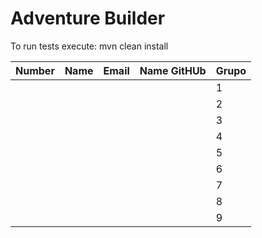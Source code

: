 # Adventure Builder

To run tests execute: mvn clean install

|   Number   |          Name           |            Email        |   Name GitHUb  | Grupo |
| ---------- | ----------------------- | ----------------------- | ---------------| ----- |
|            |                         |                         |                |   1   |
|            |                         |                         |                |   2   |
|            |                         |                         |                |   3   |
|            |                         |                         |                |   4   |
|            |                         |                         |                |   5   |
|            |                         |                         |                |   6   |
|            |                         |                         |                |   7   |
|            |                         |                         |                |   8   |
|            |                         |                         |                |   9   |
